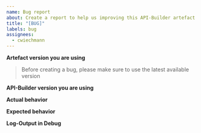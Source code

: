 ```yaml
---
name: Bug report
about: Create a report to help us improving this API-Builder artefact
title: "[BUG]"
labels: bug
assignees: 
  - cwiechmann
---
```


**Artefact version you are using**
> Before creating a bug, please make sure to use the latest available version

**API-Builder version you are using**


**Actual behavior**



**Expected behavior**


**Log-Output in Debug**
